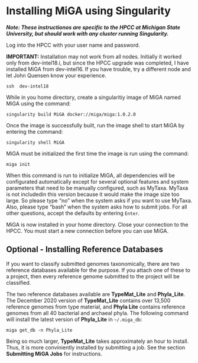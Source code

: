 # Installing MiGA using Singularity

***Note: These instructionos are specific to the HPCC at Michigan State University, but should work with any cluster running Singularity.***  

Log into the HPCC with your user name and password.

**IMPORTANT:** Installation may not work from all nodes. Initially it worked only from dev-intel18.i, but since the HPCC upgrade was completed, I have installed MiGA from dev-intel16. If you have trouble, try a different node and let John Quensen know your experience. 

```
ssh  dev-intel18
```

While in you home directory, create a singularitiy image of MiGA named MiGA using the command:

```
singularity build MiGA docker://miga/miga:1.0.2.0
```

Once the image is successfully built, run the image shell to start MiGA by entering the command:

```
singularity shell MiGA
```

MiGA must be initialized the first time the image is run using the command:

```
miga init
```

When this command is run to initialize MiGA, all dependencies will be configurated automatically except for several optional features and system parameters that need to be manually configured, such as MyTaxa. MyTaxa is not includedin this version because it would make the image size too large. So please type “no” when the system asks if you want to use MyTaxa. Also, please type “bash” when the system asks how to submit jobs. For all other questions, accept the defaults by entering `Enter`.

MiGA is now installed in your home directory. Close your connection to the HPCC. You must start a new connection before you can use MiGA.

## Optional - Installing Reference Databases

If you want to classify submitted genomes taxonomically, there are two reference databases available for the purpose. If you attach one of these to a project, then every reference genome submitted to the project will be classified.

The two reference databases available are **TypeMat_Lite** and **Phyla_Lite**. The December 2020 version of **TypeMat_Lite** contains over 13,500 reference genomes from type material, and **Phyla Lite** contains reference genomes from all 40 bacterial and archaeal phyla. The following command will install the latest version of **Phyla_Lite** in `~/.miga_db`:

```
miga get_db -n Phyla_Lite
```

Being so much larger, **TypeMat_Lite** takes approximately an hour to install. Thus, it is more conviniently installed by submitting a job. See the section **Submitting MiGA Jobs** for instructions.
